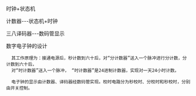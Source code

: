 时钟+状态机

计数器---状态机+时钟

三八译码器---数码管显示

数字电子钟的设计

	  其工作原理为：接通电源后，秒计数到六十后，对“分计数器”送入一个脉冲进行分计数，分计数到六十后，
	  对“时计数器”送入一个脉冲， “时计数器”是24进制计数器，实现对一天24小时计数。

	  电子钟的显示由计数器、译码器经数码管实现。校时电路分为秒校时、分校时和秒校时，分别由开关控制。
